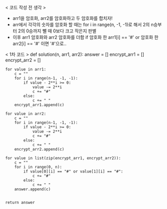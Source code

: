 < 코드 작성 전 생각 >
- arr1을 암호화, arr2를 암호화하고 두 암호화를 합치자!
- arr에서 각각의 숫자를 암호화 할 때는 for i in range(n, -1, -1)로 해서 2의 n승부터 2의 0승까지 뺄 때 0보다 크고 작은지 판별
- 이후 arr1 암호화와 arr2 암호화를 더함 if 암호화 한 arr1[i] == '#' or 암호화 한 arr2[i] == '#' 이면 '#'으로..

< 1차 코드 >
def solution(n, arr1, arr2):
    answer = []
    encrypt_arr1 = []
    encrypt_arr2 = []
    
    for value in arr1:
        c = ""
        for i in range(n-1, -1, -1):
            if value - 2**i >= 0:
                value -= 2**i
                c += "#"
            else:
                c += " "
        encrypt_arr1.append(c)
    
    for value in arr2:
        c = ""
        for i in range(n-1, -1, -1):
            if value - 2**i >= 0:
                value -= 2**i
                c += "#"
            else:
                c += " "
        encrypt_arr2.append(c)
    
    for value in list(zip(encrypt_arr1, encrypt_arr2)):
        c = ""
        for i in range(0, n):
            if value[0][i] == "#" or value[1][i] == "#":
                c += "#"
            else:
                c += " "
        answer.append(c)
            
    
    return answer